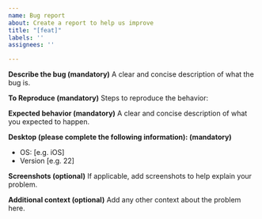 ```yaml
---
name: Bug report
about: Create a report to help us improve
title: "[feat]"
labels: ''
assignees: ''

---
```


**Describe the bug (mandatory)**
A clear and concise description of what the bug is.

**To Reproduce (mandatory)**
Steps to reproduce the behavior:

**Expected behavior (mandatory)**
A clear and concise description of what you expected to happen.

**Desktop (please complete the following information): (mandatory)**
 - OS: [e.g. iOS]
 - Version [e.g. 22]

**Screenshots (optional)**
If applicable, add screenshots to help explain your problem.

**Additional context (optional)**
Add any other context about the problem here.
